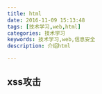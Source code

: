 ```yaml
---
title: html
date: 2016-11-09 15:13:48
tags: [技术学习,web,html]
categories: 技术学习
keywords: 技术学习,web,信息安全
description: 介绍html

---
```


## xss攻击


